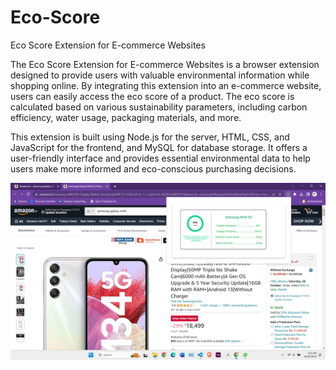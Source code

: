 # Eco-Score

Eco Score Extension for E-commerce Websites

The Eco Score Extension for E-commerce Websites is a browser extension designed to provide users with valuable environmental information while shopping online.
By integrating this extension into an e-commerce website, users can easily access the eco score of a product.
The eco score is calculated based on various sustainability parameters, including carbon efficiency, water usage, packaging materials, and more.

This extension is built using Node.js for the server, HTML, CSS, and JavaScript for the frontend, and MySQL for database storage.
It offers a user-friendly interface and provides essential environmental data to help users make more informed and eco-conscious purchasing decisions.

![Local Image](demo_screenshot.png)
